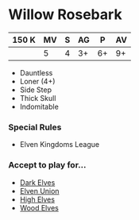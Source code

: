 # Willow Rosebark
| 150 K  | MV | S | AG | P | AV |
| --- | --- | --- | --- | --- | --- |
| | 5 | 4 | 3+ | 6+ | 9+ |

* Dauntless
* Loner (4+)
* Side Step
* Thick Skull
* Indomitable

### Special Rules
* Elven Kingdoms League

### Accept to play for...
* [Dark Elves](../teams/Dark_Elves.md)
* [Elven Union](../teams/Elven_Union.md)
* [High Elves](../teams/High_Elves.md)
* [Wood Elves](../teams/Wood_Elves.md)
